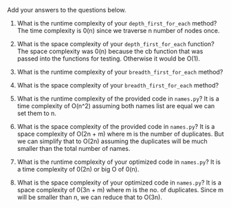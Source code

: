 Add your answers to the questions below.

1. What is the runtime complexity of your `depth_first_for_each` method?
    The time complexity is 0(n) since we traverse n number of nodes once.

2. What is the space complexity of your `depth_first_for_each` function?
    The space complexity was 0(n) because the cb function that was passed into the functions for testing. Otherwise it would be O(1).

3. What is the runtime complexity of your `breadth_first_for_each` method?

4. What is the space complexity of your `breadth_first_for_each` method?


5. What is the runtime complexity of the provided code in `names.py`?
    It is a time complexity of O(n^2) assuming both names list are equal we can set them to n.

6. What is the space complexity of the provided code in `names.py`?
    It is a space complexity of O(2n + m) where m is the number of duplicates. But we can simplify that to O(2n) assuming the duplicates will be much smaller than the total number of names.

7. What is the runtime complexity of your optimized code in `names.py`?
    It is a time complexity of 0(2n) or big O of 0(n).

8. What is the space complexity of your optimized code in `names.py`?
    It is a space complexity of 0(3n + m) where m is the no. of duplicates. Since m will be smaller than n, we can reduce that to O(3n).
